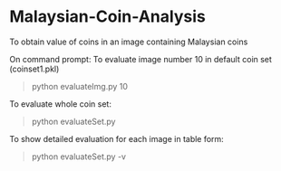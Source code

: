 # Malaysian-Coin-Analysis
To obtain value of coins in an image containing Malaysian coins

On command prompt:
To evaluate image number 10 in default coin set (coinset1.pkl)
> python evaluateImg.py 10

To evaluate whole coin set:
> python evaluateSet.py

To show detailed evaluation for each image in table form:
> python evaluateSet.py -v
